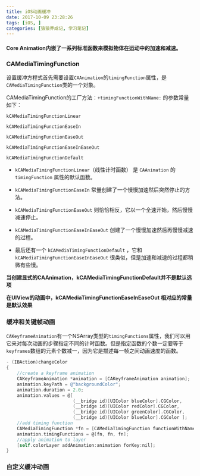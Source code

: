 ```yaml
---
title: iOS动画缓冲
date: 2017-10-09 23:28:26
tags: [iOS, ]
categories: [猿猿养成记, 学习笔记]
---
```


#### Core Animation内嵌了一系列标准函数来模拟物体在运动中的加速和减速。

### CAMediaTimingFunction

设置缓冲方程式首先需要设置`CAAnimation`的`timingFunction`属性，是`CAMediaTimingFunction`类的一个对象。

CAMediaTimingFunction的工厂方法：`+timingFunctionWithName:` 的参数常量如下：

```
kCAMediaTimingFunctionLinear 

kCAMediaTimingFunctionEaseIn 

kCAMediaTimingFunctionEaseOut 

kCAMediaTimingFunctionEaseInEaseOut

kCAMediaTimingFunctionDefault

```

* `kCAMediaTimingFunctionLinear`（线性计时函数） 是 `CAAnimation` 的 `timingFunction` 属性的默认函数。

* `kCAMediaTimingFunctionEaseIn` 常量创建了一个慢慢加速然后突然停止的方法。

* `kCAMediaTimingFunctionEaseOut` 则恰恰相反，它以一个全速开始，然后慢慢减速停止。

* `kCAMediaTimingFunctionEaseInEaseOut` 创建了一个慢慢加速然后再慢慢减速的过程。

* 最后还有一个 `kCAMediaTimingFunctionDefault` ，它和 `kCAMediaTimingFunctionEaseInEaseOut` 很类似，但是加速和减速的过程都稍微有些慢。

**当创建显式的CAAnimation，kCAMediaTimingFunctionDefault并不是默认选项**

**在UIView的动画中，kCAMediaTimingFunctionEaseInEaseOut 相对应的常量是默认效果**

### 缓冲和关键帧动画
`CAKeyframeAnimation`有一个NSArray类型的`timingFunctions`属性，我们可以用它来对每次动画的步骤指定不同的计时函数。但是指定函数的个数一定要等于`keyframes`数组的元素个数减一，因为它是描述每一帧之间动画速度的函数。

``` objectivec
- (IBAction)changeColor
{
    //create a keyframe animation
    CAKeyframeAnimation *animation = [CAKeyframeAnimation animation];
    animation.keyPath = @"backgroundColor";
    animation.duration = 2.0;
    animation.values = @[
                         (__bridge id)[UIColor blueColor].CGColor,
                         (__bridge id)[UIColor redColor].CGColor,
                         (__bridge id)[UIColor greenColor].CGColor,
                         (__bridge id)[UIColor blueColor].CGColor ];
    //add timing function
    CAMediaTimingFunction *fn = [CAMediaTimingFunction functionWithName: kCAMediaTimingFunctionEaseIn];
    animation.timingFunctions = @[fn, fn, fn];
    //apply animation to layer
    [self.colorLayer addAnimation:animation forKey:nil];
}
```

### 自定义缓冲动画

